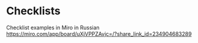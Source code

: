 # Checklists
Checklist examples in Miro in Russian
https://miro.com/app/board/uXjVPPZAvjc=/?share_link_id=234904683289
